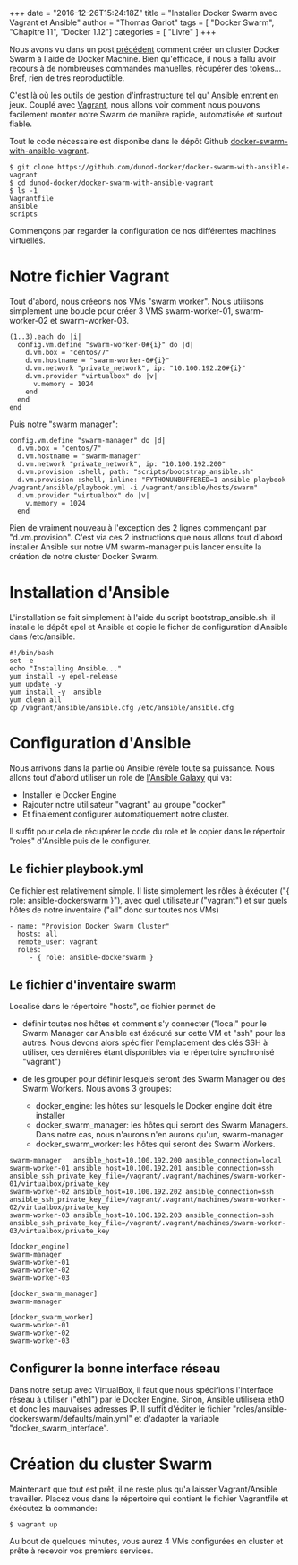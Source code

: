 +++
date = "2016-12-26T15:24:18Z"
title = "Installer Docker Swarm avec Vagrant et Ansible"
author = "Thomas Garlot"
tags = [ "Docker Swarm", "Chapitre 11", "Docker 1.12"]
categories = [ "Livre" ]
+++

Nous avons vu dans un post [précédent](/post/docker-swarm-with-docker-1-12/) comment créer un cluster Docker Swarm à l'aide de Docker Machine. Bien qu'efficace, il nous a fallu avoir recours à de nombreuses commandes manuelles, récupérer des tokens... Bref, rien de très reproductible.

C'est là où les outils de  gestion d'infrastructure tel qu' [Ansible](https://www.ansible.com/) entrent en jeux. Couplé avec [Vagrant](https://www.vagrantup.com/), nous allons voir comment nous pouvons facilement monter notre Swarm de manière rapide, automatisée et surtout fiable.

Tout le code nécessaire est disponibe dans le dépôt Github [docker-swarm-with-ansible-vagrant](https://github.com/dunod-docker/docker-swarm-with-ansible-vagrant).

<pre><code class="bash">$ git clone https://github.com/dunod-docker/docker-swarm-with-ansible-vagrant
$ cd dunod-docker/docker-swarm-with-ansible-vagrant
$ ls -1
Vagrantfile
ansible
scripts
</code></pre>

Commençons par regarder la configuration de nos différentes machines virtuelles.

# Notre fichier Vagrant

Tout d'abord, nous créeons nos VMs "swarm worker". Nous utilisons simplement une boucle pour créer 3 VMS swarm-worker-01, swarm-worker-02 et swarm-worker-03.

<pre><code class="ruby">(1..3).each do |i|
  config.vm.define "swarm-worker-0#{i}" do |d|
    d.vm.box = "centos/7"
    d.vm.hostname = "swarm-worker-0#{i}"
    d.vm.network "private_network", ip: "10.100.192.20#{i}"
    d.vm.provider "virtualbox" do |v|
      v.memory = 1024
    end
  end
end
</code></pre>

Puis notre "swarm manager":
<pre><code class="ruby">config.vm.define "swarm-manager" do |d|
  d.vm.box = "centos/7"
  d.vm.hostname = "swarm-manager"
  d.vm.network "private_network", ip: "10.100.192.200"
  d.vm.provision :shell, path: "scripts/bootstrap_ansible.sh"
  d.vm.provision :shell, inline: "PYTHONUNBUFFERED=1 ansible-playbook /vagrant/ansible/playbook.yml -i /vagrant/ansible/hosts/swarm"
  d.vm.provider "virtualbox" do |v|
    v.memory = 1024
  end
</code></pre>

Rien de vraiment nouveau à l'exception des 2 lignes commençant par "d.vm.provision". C'est via ces 2 instructions que nous allons tout d'abord installer Ansible sur notre VM swarm-manager puis lancer ensuite la création de notre cluster Docker Swarm.

# Installation d'Ansible

L'installation se fait simplement à l'aide du script bootstrap_ansible.sh: il installe le dépôt epel et Ansible et copie le ficher de configuration d'Ansible dans /etc/ansible.
<pre><code class="bash">#!/bin/bash
set -e
echo "Installing Ansible..."
yum install -y epel-release
yum update -y
yum install -y  ansible
yum clean all
cp /vagrant/ansible/ansible.cfg /etc/ansible/ansible.cfg
</code></pre>

# Configuration d'Ansible

Nous arrivons dans la partie où Ansible révèle toute sa puissance. Nous allons tout d'abord utiliser un role de [l'Ansible Galaxy](https://galaxy.ansible.com/atosatto/docker-swarm/) qui va:

* Installer le Docker Engine
* Rajouter notre utilisateur "vagrant" au groupe "docker"
* Et finalement configurer automatiquement notre cluster.

Il suffit pour cela de récupérer le code du role et le copier dans le répertoir "roles" d'Ansible puis de le configurer.

## Le fichier playbook.yml

Ce fichier est relativement simple. Il liste simplement les rôles à éxécuter ("{ role: ansible-dockerswarm }"), avec quel utilisateur ("vagrant") et sur quels hôtes de notre inventaire ("all" donc sur toutes nos VMs)

<pre><code class="yaml">- name: "Provision Docker Swarm Cluster"
  hosts: all
  remote_user: vagrant
  roles:
     - { role: ansible-dockerswarm }
</code></pre>

## Le fichier d'inventaire swarm

Localisé dans le répertoire "hosts", ce fichier permet de

* définir toutes nos hôtes et comment s'y connecter ("local" pour le Swarm Manager car Ansible est éxécuté sur cette VM et "ssh" pour les autres. Nous devons alors spécifier l'emplacement des clés SSH à utiliser, ces dernières étant disponibles via le répertoire synchronisé "vagrant")
* de les grouper pour définir lesquels seront des Swarm Manager ou des Swarm Workers. Nous avons 3 groupes:

  + docker_engine: les hôtes sur lesquels le Docker engine doit être installer
  + docker_swarm_manager: les hôtes qui seront des Swarm Managers. Dans notre cas, nous n'aurons n'en aurons qu'un, swarm-manager
  + docker_swarm_worker: les hôtes qui seront des Swarm Workers.

<pre><code class="ini">swarm-manager   ansible_host=10.100.192.200 ansible_connection=local
swarm-worker-01 ansible_host=10.100.192.201 ansible_connection=ssh ansible_ssh_private_key_file=/vagrant/.vagrant/machines/swarm-worker-01/virtualbox/private_key
swarm-worker-02 ansible_host=10.100.192.202 ansible_connection=ssh ansible_ssh_private_key_file=/vagrant/.vagrant/machines/swarm-worker-02/virtualbox/private_key
swarm-worker-03 ansible_host=10.100.192.203 ansible_connection=ssh ansible_ssh_private_key_file=/vagrant/.vagrant/machines/swarm-worker-03/virtualbox/private_key

[docker_engine]
swarm-manager
swarm-worker-01
swarm-worker-02
swarm-worker-03

[docker_swarm_manager]
swarm-manager

[docker_swarm_worker]
swarm-worker-01
swarm-worker-02
swarm-worker-03
</code></pre>

## Configurer la bonne interface réseau

Dans notre setup avec VirtualBox, il faut que nous spécifions l'interface réseau à utiliser ("eth1") par le Docker Engine. Sinon, Ansible utilisera eth0 et donc les mauvaises adresses IP. Il suffit d'éditer le fichier "roles/ansible-dockerswarm/defaults/main.yml" et d'adapter la variable "docker_swarm_interface".

# Création du cluster Swarm

Maintenant que tout est prêt, il ne reste plus qu'a laisser Vagrant/Ansible travailler. Placez vous dans le répertoire qui contient le fichier Vagrantfile et éxécutez la commande:

<pre><code class="bash">$ vagrant up
</code></pre>

Au bout de quelques minutes, vous aurez 4 VMs configurées en cluster et prête à recevoir vos premiers services.

